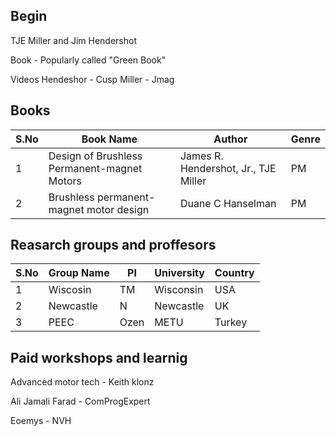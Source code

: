 



## Begin

TJE Miller and Jim Hendershot 

Book - Popularly called "Green Book" 

Videos
Hendeshor - Cusp
Miller - Jmag 




## Books
S.No | Book Name | Author | Genre
------------ | ------------- | ------- | -------
1 | Design of Brushless Permanent-magnet Motors | James R. Hendershot, Jr., TJE Miller | PM
2 | Brushless permanent-magnet motor design | Duane C Hanselman | PM

## Reasarch groups and proffesors

S.No | Group Name | PI | University | Country
------------ | ------------- | ------- | ------- | ---
1 | Wiscosin | TM | Wisconsin | USA
2 | Newcastle | N | Newcastle | UK
3 | PEEC | Ozen | METU | Turkey


## Paid workshops and learnig

Advanced motor tech - Keith klonz

Ali Jamali Farad - ComProgExpert

Eoemys - NVH




## 
